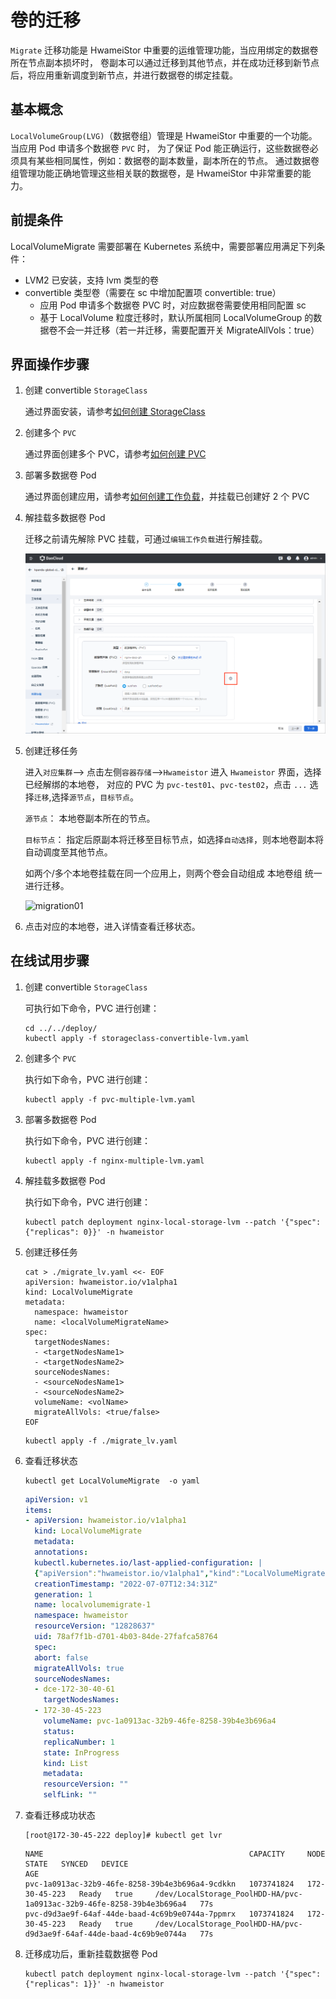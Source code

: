 # 卷的迁移

`Migrate` 迁移功能是 HwameiStor 中重要的运维管理功能，当应用绑定的数据卷所在节点副本损坏时，
卷副本可以通过迁移到其他节点，并在成功迁移到新节点后，将应用重新调度到新节点，并进行数据卷的绑定挂载。

## 基本概念

`LocalVolumeGroup(LVG)`（数据卷组）管理是 HwameiStor 中重要的一个功能。当应用 Pod 申请多个数据卷 `PVC` 时，
为了保证 Pod 能正确运行，这些数据卷必须具有某些相同属性，例如：数据卷的副本数量，副本所在的节点。
通过数据卷组管理功能正确地管理这些相关联的数据卷，是 HwameiStor 中非常重要的能力。

## 前提条件

LocalVolumeMigrate 需要部署在 Kubernetes 系统中，需要部署应用满足下列条件：

* LVM2 已安装，支持 lvm 类型的卷
* convertible 类型卷（需要在 sc 中增加配置项 convertible: true）
    * 应用 Pod 申请多个数据卷 PVC 时，对应数据卷需要使用相同配置 sc
    * 基于 LocalVolume 粒度迁移时，默认所属相同 LocalVolumeGroup 的数据卷不会一并迁移（若一并迁移，需要配置开关 MigrateAllVols：true）

## 界面操作步骤

1. 创建 convertible `StorageClass`

    通过界面安装，请参考[如何创建 StorageClass](../../../kpanda/user-guide/storage/sc.md)

2. 创建多个 `PVC`

    通过界面创建多个 PVC，请参考[如何创建 PVC](../../../kpanda/user-guide/storage/pvc.md)

3. 部署多数据卷 Pod

    通过界面创建应用，请参考[如何创建工作负载](../../../kpanda/user-guide/workloads/create-deployment.md)，并挂载已创建好 2 个 PVC

4. 解挂载多数据卷 Pod

    迁移之前请先解除 PVC 挂载，可通过`编辑工作负载`进行解挂载。

    ![unbound01](../images/unboundpvc-01.png)

5. 创建迁移任务

    进入`对应集群`--> 点击左侧`容器存储`-->`Hwameistor` 进入 `Hwameistor` 界面，选择 已经解绑的本地卷，
    对应的 PVC 为 `pvc-test01`、`pvc-test02`，点击 `...` 选择`迁移`,选择`源节点`，`目标节点`。

    `源节点`： 本地卷副本所在的节点。

    `目标节点`： 指定后原副本将迁移至目标节点，如选择`自动选择`，则本地卷副本将自动调度至其他节点。

    如两个/多个本地卷挂载在同一个应用上，则两个卷会自动组成 本地卷组 统一进行迁移。

    ![migration01](https://docs.daocloud.io/daocloud-docs-images/docs/storage/images/migrationaction-01.jpg)

6. 点击对应的本地卷，进入详情查看迁移状态。

## 在线试用步骤

1. 创建 convertible `StorageClass`

    可执行如下命令，PVC 进行创建：

    ```console
    cd ../../deploy/
    kubectl apply -f storageclass-convertible-lvm.yaml
    ```

2. 创建多个 `PVC`

    执行如下命令，PVC 进行创建：

    ```console
    kubectl apply -f pvc-multiple-lvm.yaml
    ```

3. 部署多数据卷 Pod

    执行如下命令，PVC 进行创建：

    ```console
    kubectl apply -f nginx-multiple-lvm.yaml
    ```

4. 解挂载多数据卷 Pod

    执行如下命令，PVC 进行创建：

    ```console
    kubectl patch deployment nginx-local-storage-lvm --patch '{"spec": {"replicas": 0}}' -n hwameistor
    ```

5. 创建迁移任务

    ```console
    cat > ./migrate_lv.yaml <<- EOF
    apiVersion: hwameistor.io/v1alpha1
    kind: LocalVolumeMigrate
    metadata:
      namespace: hwameistor
      name: <localVolumeMigrateName>
    spec:
      targetNodesNames: 
      - <targetNodesName1>
      - <targetNodesName2>
      sourceNodesNames:
      - <sourceNodesName1>
      - <sourceNodesName2>
      volumeName: <volName>
      migrateAllVols: <true/false>
    EOF
    ```

    ```console
    kubectl apply -f ./migrate_lv.yaml
    ```

6. 查看迁移状态

    ```shell
    kubectl get LocalVolumeMigrate  -o yaml
    ```

    ```yaml
    apiVersion: v1
    items:
    - apiVersion: hwameistor.io/v1alpha1
      kind: LocalVolumeMigrate
      metadata:
      annotations:
      kubectl.kubernetes.io/last-applied-configuration: |
      {"apiVersion":"hwameistor.io/v1alpha1","kind":"LocalVolumeMigrate","metadata":{"annotations":{},"name":"localvolumemigrate-1","namespace":"hwameistor"},"spec":{"migrateAllVols":true,"sourceNodesNames":["dce-172-30-40-61"],"targetNodesNames":["172-30-45-223"],"volumeName":"pvc-1a0913ac-32b9-46fe-8258-39b4e3b696a4"}}
      creationTimestamp: "2022-07-07T12:34:31Z"
      generation: 1
      name: localvolumemigrate-1
      namespace: hwameistor
      resourceVersion: "12828637"
      uid: 78af7f1b-d701-4b03-84de-27fafca58764
      spec:
      abort: false
      migrateAllVols: true
      sourceNodesNames:
      - dce-172-30-40-61
        targetNodesNames:
      - 172-30-45-223
        volumeName: pvc-1a0913ac-32b9-46fe-8258-39b4e3b696a4
        status:
        replicaNumber: 1
        state: InProgress
        kind: List
        metadata:
        resourceVersion: ""
        selfLink: ""
    ```

7. 查看迁移成功状态

    ```shell
    [root@172-30-45-222 deploy]# kubectl get lvr
    ```

    ```none
    NAME                                              CAPACITY     NODE            STATE   SYNCED   DEVICE                                                                  AGE
    pvc-1a0913ac-32b9-46fe-8258-39b4e3b696a4-9cdkkn   1073741824   172-30-45-223   Ready   true     /dev/LocalStorage_PoolHDD-HA/pvc-1a0913ac-32b9-46fe-8258-39b4e3b696a4   77s
    pvc-d9d3ae9f-64af-44de-baad-4c69b9e0744a-7ppmrx   1073741824   172-30-45-223   Ready   true     /dev/LocalStorage_PoolHDD-HA/pvc-d9d3ae9f-64af-44de-baad-4c69b9e0744a   77s
    ```

8. 迁移成功后，重新挂载数据卷 Pod

    ```shell
    kubectl patch deployment nginx-local-storage-lvm --patch '{"spec": {"replicas": 1}}' -n hwameistor
    ```
